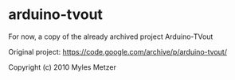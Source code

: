 # arduino-tvout
For now, a copy of the already archived project Arduino-TVout

Original project: <https://code.google.com/archive/p/arduino-tvout/>

Copyright (c) 2010 Myles Metzer

